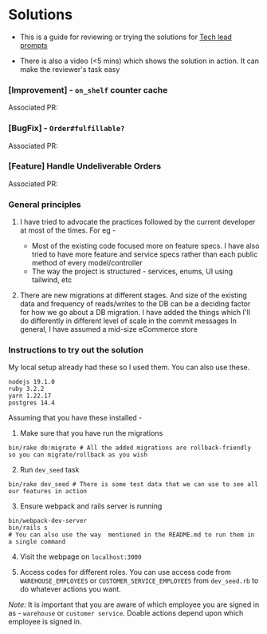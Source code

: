 # Solutions

* This is a guide for reviewing or trying the solutions for [Tech lead prompts]
  
[Tech lead prompts]: ./TECH_LEAD_PROMPTS.md

* There is also a video (<5 mins) which shows the solution
  in action. It can make the reviewer's task easy
  
### [Improvement] - `on_shelf` counter cache
Associated PR:

### [BugFix] - `Order#fulfillable?`
Associated PR:

### [Feature] Handle Undeliverable Orders
Associated PR: 

### General principles

1) I have tried to advocate the practices followed by the current
  developer at most of the times. For eg -
   - Most of the existing code focused more on feature specs. I have also
    tried to have more feature and service specs rather than
     each public method of every model/controller 
   - The way the project is structured - services, enums, UI using tailwind, etc
     
2) There are new migrations at different stages.
   And size of the existing data and frequency of
   reads/writes to the DB can be a deciding factor
   for how we go about a DB migration.
   I have added the things which I'll do differently
   in different level of scale in the commit messages
   In general, I have assumed a mid-size eCommerce store
   
### Instructions to try out the solution

My local setup already had these so I used them. You can also
use these.
```
nodejs 19.1.0
ruby 3.2.2
yarn 1.22.17
postgres 14.4
```

Assuming that you have these installed -

1) Make sure that you have run the migrations
```shell
bin/rake db:migrate # All the added migrations are rollback-friendly so you can migrate/rollback as you wish
```

2) Run `dev_seed` task
```shell
bin/rake dev_seed # There is some test data that we can use to see all our features in action
```

3) Ensure webpack and rails server is running
```shell
bin/webpack-dev-server
bin/rails s
# You can also use the way  mentioned in the README.md to run them in a single command
```

4) Visit the webpage on `localhost:3000`


5) Access codes for different roles.
You can use access code from `WAREHOUSE_EMPLOYEES` or `CUSTOMER_SERVICE_EMPLOYEES`
from `dev_seed.rb` to do whatever actions you want.

*Note:* It is important that you are aware of which employee you are signed
in as - `warehouse` or `customer service`. Doable actions depend upon which employee is signed in.

